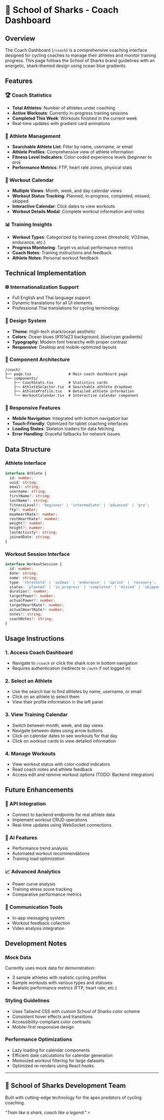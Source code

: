 # 🦈 School of Sharks - Coach Dashboard

## Overview
The Coach Dashboard (`/coach`) is a comprehensive coaching interface designed for cycling coaches to manage their athletes and monitor training progress. This page follows the School of Sharks brand guidelines with an energetic, shark-themed design using ocean blue gradients.

## Features

### 🏆 Coach Statistics
- **Total Athletes**: Number of athletes under coaching
- **Active Workouts**: Currently in-progress training sessions
- **Completed This Week**: Workouts finished in the current week
- Real-time updates with gradient card animations

### 👥 Athlete Management
- **Searchable Athlete List**: Filter by name, username, or email
- **Athlete Profiles**: Comprehensive view of athlete information
- **Fitness Level Indicators**: Color-coded experience levels (beginner to pro)
- **Performance Metrics**: FTP, heart rate zones, physical stats

### 📅 Workout Calendar
- **Multiple Views**: Month, week, and day calendar views
- **Workout Status Tracking**: Planned, in-progress, completed, missed, skipped
- **Interactive Calendar**: Click dates to view workouts
- **Workout Details Modal**: Complete workout information and notes

### 📊 Training Insights
- **Workout Types**: Categorized by training zones (threshold, VO2max, endurance, etc.)
- **Progress Monitoring**: Target vs actual performance metrics
- **Coach Notes**: Training instructions and feedback
- **Athlete Notes**: Personal workout feedback

## Technical Implementation

### 🌐 Internationalization Support
- Full English and Thai language support
- Dynamic translations for all UI elements
- Professional Thai translations for cycling terminology

### 🎨 Design System
- **Theme**: High-tech shark/ocean aesthetic
- **Colors**: Ocean blues (#101a23 background, blue/cyan gradients)
- **Typography**: Modern font hierarchy with proper contrast
- **Responsive**: Desktop and mobile-optimized layouts

### 🔧 Component Architecture

```
/coach/
├── page.tsx                 # Main coach dashboard page
└── components/
    ├── CoachStats.tsx       # Statistics cards
    ├── AthleteSelector.tsx  # Searchable athlete dropdown
    ├── AthleteProfile.tsx   # Detailed athlete information
    └── WorkoutCalendar.tsx  # Interactive calendar component
```

### 📱 Responsive Features
- **Mobile Navigation**: Integrated with bottom navigation bar
- **Touch-Friendly**: Optimized for tablet coaching interfaces
- **Loading States**: Skeleton loaders for data fetching
- **Error Handling**: Graceful fallbacks for network issues

## Data Structure

### Athlete Interface
```typescript
interface Athlete {
  id: number;
  uuid: string;
  email: string;
  username: string;
  firstName?: string;
  lastName?: string;
  fitnessLevel?: 'beginner' | 'intermediate' | 'advanced' | 'pro';
  ftp?: number;
  maxHeartRate?: number;
  restHeartRate?: number;
  weight?: number;
  height?: number;
  lastActivity?: string;
  joinedDate: string;
}
```

### Workout Session Interface
```typescript
interface WorkoutSession {
  id: number;
  date: string;
  name: string;
  type: 'threshold' | 'vo2max' | 'endurance' | 'sprint' | 'recovery';
  status: 'planned' | 'in_progress' | 'completed' | 'missed' | 'skipped';
  duration?: number;
  targetPower?: number;
  actualPower?: number;
  targetHeartRate?: number;
  actualHeartRate?: number;
  notes?: string;
  coachNotes?: string;
}
```

## Usage Instructions

### 1. Access Coach Dashboard
- Navigate to `/coach` or click the shark icon in bottom navigation
- Requires authentication (redirects to `/auth` if not logged in)

### 2. Select an Athlete
- Use the search bar to find athletes by name, username, or email
- Click on an athlete to select them
- View their profile information in the left panel

### 3. View Training Calendar
- Switch between month, week, and day views
- Navigate between dates using arrow buttons
- Click on calendar dates to see workouts for that day
- Click on workout cards to view detailed information

### 4. Manage Workouts
- View workout status with color-coded indicators
- Read coach notes and athlete feedback
- Access edit and remove workout options (TODO: Backend integration)

## Future Enhancements

### 🔗 API Integration
- Connect to backend endpoints for real athlete data
- Implement workout CRUD operations
- Real-time updates using WebSocket connections

### 🤖 AI Features
- Performance trend analysis
- Automated workout recommendations
- Training load optimization

### 📈 Advanced Analytics
- Power curve analysis
- Training stress score tracking
- Comparative performance metrics

### 💬 Communication Tools
- In-app messaging system
- Workout feedback collection
- Video analysis integration

## Development Notes

### Mock Data
Currently uses mock data for demonstration:
- 3 sample athletes with realistic cycling profiles
- Sample workouts with various types and statuses
- Realistic performance metrics (FTP, heart rate, etc.)

### Styling Guidelines
- Uses Tailwind CSS with custom School of Sharks color scheme
- Consistent hover effects and transitions
- Accessibility-compliant color contrasts
- Mobile-first responsive design

### Performance Optimizations
- Lazy loading for calendar components
- Efficient date calculations for calendar generation
- Memoized workout filtering for large datasets
- Optimized re-renders using React hooks

---

## 🦈 School of Sharks Development Team
Built with cutting-edge technology for the apex predators of cycling coaching.

*"Train like a shark, coach like a legend."* ⚡
